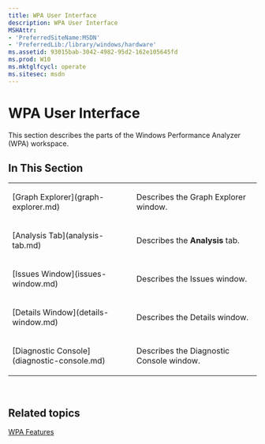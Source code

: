 ```yaml
---
title: WPA User Interface
description: WPA User Interface
MSHAttr:
- 'PreferredSiteName:MSDN'
- 'PreferredLib:/library/windows/hardware'
ms.assetid: 93015bab-3042-4982-95d2-162e105645fd
ms.prod: W10
ms.mktglfcycl: operate
ms.sitesec: msdn
---
```


# WPA User Interface


This section describes the parts of the Windows Performance Analyzer (WPA) workspace.

## In This Section


<table>
<colgroup>
<col width="50%" />
<col width="50%" />
</colgroup>
<tbody>
<tr class="odd">
<td><p>[Graph Explorer](graph-explorer.md)</p></td>
<td><p>Describes the Graph Explorer window.</p></td>
</tr>
<tr class="even">
<td><p>[Analysis Tab](analysis-tab.md)</p></td>
<td><p>Describes the <strong>Analysis</strong> tab.</p></td>
</tr>
<tr class="odd">
<td><p>[Issues Window](issues-window.md)</p></td>
<td><p>Describes the Issues window.</p></td>
</tr>
<tr class="even">
<td><p>[Details Window](details-window.md)</p></td>
<td><p>Describes the Details window.</p></td>
</tr>
<tr class="odd">
<td><p>[Diagnostic Console](diagnostic-console.md)</p></td>
<td><p>Describes the Diagnostic Console window.</p></td>
</tr>
</tbody>
</table>

 

## Related topics


[WPA Features](wpa-features.md)

 

 







